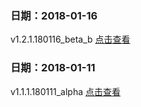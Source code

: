 

### 日期：2018-01-16
v1.2.1.180116_beta_b [点击查看](https://zhongjieszbd.github.io/qixiufw/v1.2.1.180116_beta_b)

### 日期：2018-01-11
v1.1.1.180111_alpha [点击查看](https://zhongjieszbd.github.io/qixiufw/v1.1.1.180111_alpha)
